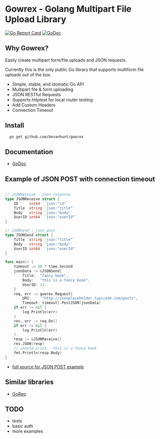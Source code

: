 # Gowrex - Golang Multipart File Upload Library

[![Go Report Card](https://goreportcard.com/badge/github.com/bevanhunt/gowrex)](https://goreportcard.com/report/github.com/bevanhunt/gowrex)
[![GoDoc](https://godoc.org/github.com/bevanhunt/gowrex?status.svg)](https://godoc.org/github.com/bevanhunt/gowrex) 

## Why Gowrex?

Easily create multipart form/file uploads and JSON requests.

Currently this is the only public Go library that supports multiform file uploads out of the box.

* Simple, stable, and idomatic Go API
* Multipart file & form uploading
* JSON RESTful Requests
* Supports httptest for local router testing
* Add Custom Headers
* Connection Timeout

## Install
``` bash
  go get github.com/bevanhunt/gowrex
```

## Documentation
- [GoDoc](https://godoc.org/github.com/bevanhunt/gowrex)

## Example of JSON POST with connection timeout
``` go

// JSONReceive - json response
type JSONReceive struct {
	ID     int64  `json:"id"`
	Title  string `json:"title"`
	Body   string `json:"body"`
	UserID int64  `json:"userId"`
}

// JSONSend - json post
type JSONSend struct {
	Title  string `json:"title"`
	Body   string `json:"body"`
	UserID int64  `json:"userId"`
}

func main() {
	timeout := 10 * time.Second
	jsonData := &JSONSend{
		Title:  "fancy book",
		Body:   "this is a fancy book",
		UserID: 12,
	}
	req, err := gowrex.Request{
		URI:     "http://jsonplaceholder.typicode.com/posts",
		Timeout: timeout}.PostJSON(jsonData)
	if err != nil {
		log.Println(err)
	}
	res, err := req.Do()
	if err != nil {
		log.Println(err)
	}
	resp := &JSONReceive{}
	res.JSON(resp)
	// should print - this is a fancy book
	fmt.Println(resp.Body)
}
```
- [full source for JSON POST example](https://github.com/bevanhunt/gowrex-json-demo)


## Similar libraries
- [GoReq](https://github.com/franela/goreq)

## TODO
- tests
- basic auth
- more examples
